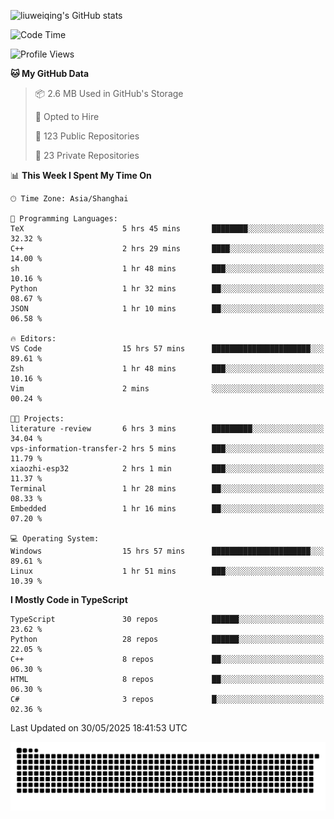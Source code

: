 ![liuweiqing's GitHub stats](https://github-readme-stats.vercel.app/api?username=14790897&show_icons=true&locale=cn&include_all_commits=true&count_private=true)

<!--START_SECTION:waka-->
![Code Time](http://img.shields.io/badge/Code%20Time-2%2C176%20hrs%2052%20mins-blue)

![Profile Views](http://img.shields.io/badge/Profile%20Views-1-blue)

**🐱 My GitHub Data** 

> 📦 2.6 MB Used in GitHub's Storage 
 > 
> 💼 Opted to Hire
 > 
> 📜 123 Public Repositories 
 > 
> 🔑 23 Private Repositories 
 > 
📊 **This Week I Spent My Time On** 

```text
🕑︎ Time Zone: Asia/Shanghai

💬 Programming Languages: 
TeX                      5 hrs 45 mins       ████████░░░░░░░░░░░░░░░░░   32.32 % 
C++                      2 hrs 29 mins       ████░░░░░░░░░░░░░░░░░░░░░   14.00 % 
sh                       1 hr 48 mins        ███░░░░░░░░░░░░░░░░░░░░░░   10.16 % 
Python                   1 hr 32 mins        ██░░░░░░░░░░░░░░░░░░░░░░░   08.67 % 
JSON                     1 hr 10 mins        ██░░░░░░░░░░░░░░░░░░░░░░░   06.58 % 

🔥 Editors: 
VS Code                  15 hrs 57 mins      ██████████████████████░░░   89.61 % 
Zsh                      1 hr 48 mins        ███░░░░░░░░░░░░░░░░░░░░░░   10.16 % 
Vim                      2 mins              ░░░░░░░░░░░░░░░░░░░░░░░░░   00.24 % 

🐱‍💻 Projects: 
literature -review       6 hrs 3 mins        █████████░░░░░░░░░░░░░░░░   34.04 % 
vps-information-transfer-2 hrs 5 mins        ███░░░░░░░░░░░░░░░░░░░░░░   11.79 % 
xiaozhi-esp32            2 hrs 1 min         ███░░░░░░░░░░░░░░░░░░░░░░   11.37 % 
Terminal                 1 hr 28 mins        ██░░░░░░░░░░░░░░░░░░░░░░░   08.33 % 
Embedded                 1 hr 16 mins        ██░░░░░░░░░░░░░░░░░░░░░░░   07.20 % 

💻 Operating System: 
Windows                  15 hrs 57 mins      ██████████████████████░░░   89.61 % 
Linux                    1 hr 51 mins        ███░░░░░░░░░░░░░░░░░░░░░░   10.39 % 
```

**I Mostly Code in TypeScript** 

```text
TypeScript               30 repos            ██████░░░░░░░░░░░░░░░░░░░   23.62 % 
Python                   28 repos            ██████░░░░░░░░░░░░░░░░░░░   22.05 % 
C++                      8 repos             ██░░░░░░░░░░░░░░░░░░░░░░░   06.30 % 
HTML                     8 repos             ██░░░░░░░░░░░░░░░░░░░░░░░   06.30 % 
C#                       3 repos             █░░░░░░░░░░░░░░░░░░░░░░░░   02.36 % 
```




 Last Updated on 30/05/2025 18:41:53 UTC
<!--END_SECTION:waka-->

<picture>
  <source media="(prefers-color-scheme: dark)" srcset="https://raw.githubusercontent.com/14790897/14790897/output/github-contribution-grid-snake-dark.svg" />
  <source media="(prefers-color-scheme: light)" srcset="https://raw.githubusercontent.com/14790897/14790897/output/github-contribution-grid-snake.svg" />
  <img alt="github-snake" src="https://raw.githubusercontent.com/14790897/14790897/output/github-contribution-grid-snake.svg" />
</picture>
